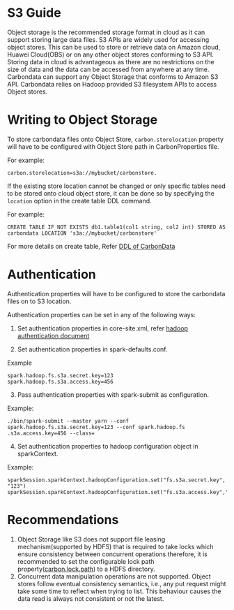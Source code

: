 <!--
    Licensed to the Apache Software Foundation (ASF) under one or more 
    contributor license agreements.  See the NOTICE file distributed with
    this work for additional information regarding copyright ownership. 
    The ASF licenses this file to you under the Apache License, Version 2.0
    (the "License"); you may not use this file except in compliance with 
    the License.  You may obtain a copy of the License at

      http://www.apache.org/licenses/LICENSE-2.0

    Unless required by applicable law or agreed to in writing, software 
    distributed under the License is distributed on an "AS IS" BASIS, 
    WITHOUT WARRANTIES OR CONDITIONS OF ANY KIND, either express or implied.
    See the License for the specific language governing permissions and 
    limitations under the License.
-->

# S3 Guide

Object storage is the recommended storage format in cloud as it can support storing large data 
files. S3 APIs are widely used for accessing object stores. This can be 
used to store or retrieve data on Amazon cloud, Huawei Cloud(OBS) or on any other object
 stores conforming to S3 API.
Storing data in cloud is advantageous as there are no restrictions on the size of 
data and the data can be accessed from anywhere at any time.
Carbondata can support any Object Storage that conforms to Amazon S3 API.
Carbondata relies on Hadoop provided S3 filesystem APIs to access Object stores.

# Writing to Object Storage

To store carbondata files onto Object Store, `carbon.storelocation` property will have 
to be configured with Object Store path in CarbonProperties file. 

For example:
```
carbon.storelocation=s3a://mybucket/carbonstore.
```

If the existing store location cannot be changed or only specific tables need to be stored 
onto cloud object store, it can be done so by specifying the `location` option in the create 
table DDL command.

For example:

```
CREATE TABLE IF NOT EXISTS db1.table1(col1 string, col2 int) STORED AS carbondata LOCATION 's3a://mybucket/carbonstore'
``` 

For more details on create table, Refer [DDL of CarbonData](ddl-of-carbondata.md#create-table)

# Authentication

Authentication properties will have to be configured to store the carbondata files on to S3 location. 

Authentication properties can be set in any of the following ways:
1. Set authentication properties in core-site.xml, refer 
[hadoop authentication document](https://hadoop.apache.org/docs/stable/hadoop-aws/tools/hadoop-aws/index.html#Authentication_properties)

2. Set authentication properties in spark-defaults.conf.

Example
```
spark.hadoop.fs.s3a.secret.key=123
spark.hadoop.fs.s3a.access.key=456
```

3. Pass authentication properties with spark-submit as configuration.

Example:
```
./bin/spark-submit --master yarn --conf spark.hadoop.fs.s3a.secret.key=123 --conf spark.hadoop.fs
.s3a.access.key=456 --class=
```  

4. Set authentication properties to hadoop configuration object in sparkContext.

Example:
```
sparkSession.sparkContext.hadoopConfiguration.set("fs.s3a.secret.key", "123")
sparkSession.sparkContext.hadoopConfiguration.set("fs.s3a.access.key","456")
```

# Recommendations

1. Object Storage like S3 does not support file leasing mechanism(supported by HDFS) that is 
required to take locks which ensure consistency between concurrent operations therefore, it is 
recommended to set the configurable lock path property([carbon.lock.path](./configuration-parameters.md#system-configuration))
 to a HDFS directory.
2. Concurrent data manipulation operations are not supported. Object stores follow eventual consistency semantics, i.e., any put request might take some time to reflect when trying to list. This behaviour causes the data read is always not consistent or not the latest.

